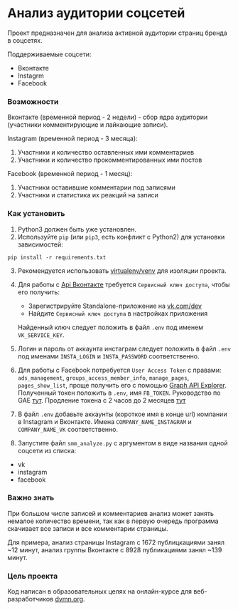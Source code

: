 # Анализ аудитории соцсетей

Проект предназначен для анализа активной аудитории страниц бренда в соцсетях. 

Поддерживаемые соцсети:
- Вконтакте
- Instagrm
- Facebook

### Возможности

Вконтакте (временной период - 2 недели) - сбор ядра аудитории (участники комментирующие и лайкающие записи).

Instagram (временной период - 3 месяца): 
1. Участники и количество оставленных ими комментариев
2. Участники и количество прокомментированных ими постов

Facebook (временной период - 1 месяц):
1. Участники оставившие комментарии под записями
2. Участники и статистика их реакций на записи

### Как установить

1. Python3 должен быть уже установлен.  
2. Используйте `pip` (или `pip3`, есть конфликт с Python2) для установки зависимостей:
```
pip install -r requirements.txt
```
3. Рекомендуется использовать [virtualenv/venv](https://docs.python.org/3/library/venv.html) для изоляции проекта.

4. Для работы с [Api Вконтакте](https://vk.com/dev) требуется `Сервисный ключ доступа`, чтобы его получить:
    * Зарегистрируйте Standalone-приложение на [vk.com/dev](https://vk.com/dev)
    * Найдите `Сервисный ключ доступа` в настройках приложения

    Найденный ключ следует положить в файл `.env` под именем `VK_SERVICE_KEY`.

5. Логин и пароль от аккаунта инстаграм следует положить в файл `.env` под именами `INSTA_LOGIN` и `INSTA_PASSWORD` соответственно.

6. Для работы с Facebook потребуется `User Access Token` с правами: `ads_management`, `groups_access_member_info`, `manage_pages`, `pages_show_list`, проще получить его с помощью [Graph API Explorer](https://developers.facebook.com/tools/explorer/). Полученный токен положить в `.env`, имя `FB_TOKEN`. Руководство по GAE [тут](https://developers.facebook.com/docs/graph-api/explorer/). Продление токена с 2 часов до 2 месяцев [тут](https://developers.facebook.com/tools/debug/accesstoken/)

7. В файл `.env` добавьте аккаунты (короткое имя в конце url) компании в Instagram и Вконтакте. Имена `COMPANY_NAME_INSTAGRAM` и `COMPANY_NAME_VK` соответственно.

10. Запустите файл `smm_analyze.py` с аргументом в виде названия одной соцсети из списка:
* vk
* instagram
* facebook

### Важно знать

При большом числе записей и комментариев анализ может занять немалое количество времени, так как в первую очередь программа скачивает все записи и все комментарии страницы.

Для примера, анализ страницы Instagram с 1672 публицкациями занял ~12 минут, анализ группы Вконтакте с 8928 публикациями занял ~139 минут. 

### Цель проекта

Код написан в образовательных целях на онлайн-курсе для веб-разработчиков [dvmn.org](https://dvmn.org/).
